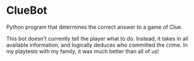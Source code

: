 # ClueBot

Python program that determines the correct answer to a game of Clue.

This bot doesn't currently tell the player what to do. Instead, it takes in all available information,
and logically deduces who committed the crime. In my playtests with my family, it was much better than all of us!
